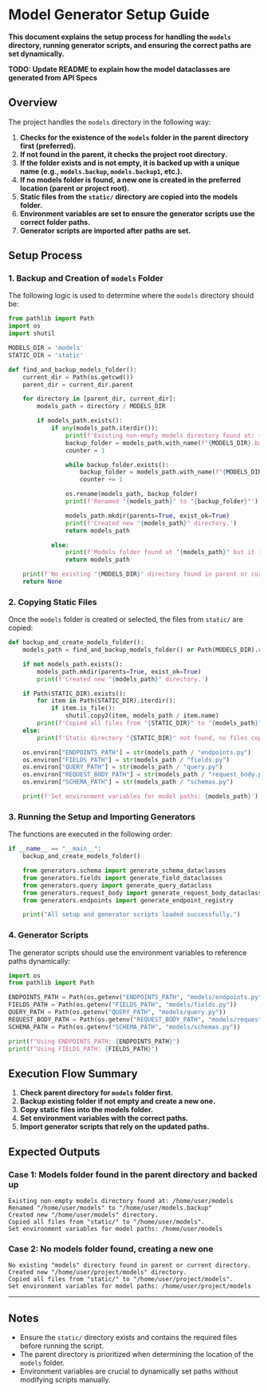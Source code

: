 # Model Generator Setup Guide

**This document explains the setup process for handling the `models` directory, running generator scripts, and ensuring the correct paths are set dynamically.**

**TODO: Update README to explain how the model dataclasses are generated from API Specs**

## Overview

The project handles the `models` directory in the following way:

1. **Checks for the existence of the `models` folder in the parent directory first (preferred).**
2. **If not found in the parent, it checks the project root directory.**
3. **If the folder exists and is not empty, it is backed up with a unique name (e.g., `models.backup`, `models.backup1`, etc.).**
4. **If no models folder is found, a new one is created in the preferred location (parent or project root).**
5. **Static files from the `static/` directory are copied into the models folder.**
6. **Environment variables are set to ensure the generator scripts use the correct folder paths.**
7. **Generator scripts are imported after paths are set.**

## Setup Process

### 1. Backup and Creation of `models` Folder

The following logic is used to determine where the `models` directory should be:

```python
from pathlib import Path
import os
import shutil

MODELS_DIR = 'models'
STATIC_DIR = 'static'

def find_and_backup_models_folder():
    current_dir = Path(os.getcwd())
    parent_dir = current_dir.parent

    for directory in [parent_dir, current_dir]:
        models_path = directory / MODELS_DIR

        if models_path.exists():
            if any(models_path.iterdir()):
                print(f'Existing non-empty models directory found at: {models_path}')
                backup_folder = models_path.with_name(f"{MODELS_DIR}.backup")
                counter = 1

                while backup_folder.exists():
                    backup_folder = models_path.with_name(f"{MODELS_DIR}.backup{counter}")
                    counter += 1

                os.rename(models_path, backup_folder)
                print(f'Renamed "{models_path}" to "{backup_folder}"')

                models_path.mkdir(parents=True, exist_ok=True)
                print(f'Created new "{models_path}" directory.')
                return models_path

            else:
                print(f'Models folder found at "{models_path}" but it is empty.')
                return models_path

    print(f'No existing "{MODELS_DIR}" directory found in parent or current directory.')
    return None
```

### 2. Copying Static Files

Once the `models` folder is created or selected, the files from `static/` are copied:

```python
def backup_and_create_models_folder():
    models_path = find_and_backup_models_folder() or Path(MODELS_DIR).resolve()

    if not models_path.exists():
        models_path.mkdir(parents=True, exist_ok=True)
        print(f'Created new "{models_path}" directory.')

    if Path(STATIC_DIR).exists():
        for item in Path(STATIC_DIR).iterdir():
            if item.is_file():
                shutil.copy2(item, models_path / item.name)
        print(f'Copied all files from "{STATIC_DIR}" to "{models_path}".')
    else:
        print(f'Static directory "{STATIC_DIR}" not found, no files copied.')

    os.environ["ENDPOINTS_PATH"] = str(models_path / "endpoints.py")
    os.environ["FIELDS_PATH"] = str(models_path / "fields.py")
    os.environ["QUERY_PATH"] = str(models_path / "query.py")
    os.environ["REQUEST_BODY_PATH"] = str(models_path / "request_body.py")
    os.environ["SCHEMA_PATH"] = str(models_path / "schemas.py")

    print(f'Set environment variables for model paths: {models_path}')
```

### 3. Running the Setup and Importing Generators

The functions are executed in the following order:

```python
if __name__ == "__main__":
    backup_and_create_models_folder()

    from generators.schema import generate_schema_dataclasses
    from generators.fields import generate_field_dataclasses
    from generators.query import generate_query_dataclass
    from generators.request_body import generate_request_body_dataclass
    from generators.endpoints import generate_endpoint_registry  

    print("All setup and generator scripts loaded successfully.")
```

### 4. Generator Scripts

The generator scripts should use the environment variables to reference paths dynamically:

```python
import os
from pathlib import Path

ENDPOINTS_PATH = Path(os.getenv("ENDPOINTS_PATH", "models/endpoints.py"))
FIELDS_PATH = Path(os.getenv("FIELDS_PATH", "models/fields.py"))
QUERY_PATH = Path(os.getenv("QUERY_PATH", "models/query.py"))
REQUEST_BODY_PATH = Path(os.getenv("REQUEST_BODY_PATH", "models/request_body.py"))
SCHEMA_PATH = Path(os.getenv("SCHEMA_PATH", "models/schemas.py"))

print(f"Using ENDPOINTS_PATH: {ENDPOINTS_PATH}")
print(f"Using FIELDS_PATH: {FIELDS_PATH}")
```

## Execution Flow Summary

1. **Check parent directory for `models` folder first.**  
2. **Backup existing folder if not empty and create a new one.**  
3. **Copy static files into the models folder.**  
4. **Set environment variables with the correct paths.**  
5. **Import generator scripts that rely on the updated paths.**  

## Expected Outputs

### Case 1: Models folder found in the parent directory and backed up
```
Existing non-empty models directory found at: /home/user/models
Renamed "/home/user/models" to "/home/user/models.backup"
Created new "/home/user/models" directory.
Copied all files from "static/" to "/home/user/models".
Set environment variables for model paths: /home/user/models
```

### Case 2: No models folder found, creating a new one
```
No existing "models" directory found in parent or current directory.
Created new "/home/user/project/models" directory.
Copied all files from "static/" to "/home/user/project/models".
Set environment variables for model paths: /home/user/project/models
```

---

## Notes

- Ensure the `static/` directory exists and contains the required files before running the script.
- The parent directory is prioritized when determining the location of the `models` folder.
- Environment variables are crucial to dynamically set paths without modifying scripts manually.


